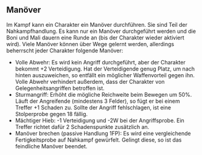 ## Manöver

Im Kampf kann ein Charakter ein Manöver durchführen. Sie sind Teil der Nahkampfhandlung. Es kann nur ein Manöver
durchgeführt werden und die Boni und Mali dauern eine Runde an (bis der Charakter wieder aktiviert wird).
Viele Manöver können über Wege gelernt werden, allerdings beherrscht jeder Charakter folgende Manöver:

* Volle Abwehr: Es wird kein Angriff durchgeführt, aber der Charakter bekommt +2 Verteidigung. Hat der Verteidigende genug
Platz, um nach hinten auszuweichen, so entfällt ein möglicher Waffenvorteil gegen ihn. Volle Abwehr verhindert außerdem,
dass der Charakter von Gelegenheitsangriffen betroffen ist.
* Sturmangriff: Erhöht die mögliche Reichweite beim Bewegen um 50%. Läuft der Angreifende (mindestens 3 Felder),
so fügt er bei einem Treffer +1 Schaden zu. Sollte der Angriff fehlschlagen, ist eine Stolperprobe gegen 18 fällig.
* Mächtiger Hieb: -1 Verteidigung und -2W bei der Angriffsprobe. Ein Treffer richtet dafür 2 Schadenspunkte zusätzlich an.
* Manöver brechen (passive Handlung 1FP): Es wird eine vergleichende Fertigkeitsprobe auf Nahkampf gewürfelt. Gelingt
diese, so ist das feindliche Manöver beendet.
